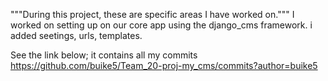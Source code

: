 """During this project, these are specific areas I have worked on."""
I worked on setting up on our core app using the django_cms framework. i added seetings, urls, templates.






 See the link below; it contains all my commits
https://github.com/buike5/Team_20-proj-my_cms/commits?author=buike5
